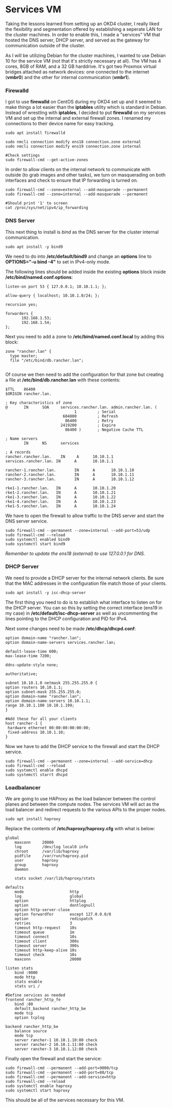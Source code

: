 # Services VM

Taking the lessons learned from setting up an OKD4 cluster, I really liked the flexibility and segmentation 
offered by establishing a seperate LAN for the cluster machines. In order to enable this, I made a "services" VM
that hosted the DNS server, DHCP server, and served as the gateway for communication outside of the cluster.

As I will be utilizing Debian for the cluster machines, I wanted to use Debian 10 for the service VM (not that it's
strictly necessary at all). The VM has 4 cores, 8GB of RAM, and a 32 GB harddrive. It's got two Proxmox virtual bridges
attached as network devices: one connected to the internet (**vmbr0**) and the other for internal communication (**vmbr1**).

### Firewalld

I got to use **firewalld** on CentOS during my OKD4 set up and it seemed to make things a lot easier than the **iptables** 
utility which is standard in Debian. Instead of wrestling with **iptables**, I decided to put **firewalld** on my services VM
and set up the internal and external firewall zones. I renamed my connections to their device name for easy tracking.

```{bash}
sudo apt install firewalld

sudo nmcli connection modify ens18 connection.zone external
sudo nmcli connection modify ens19 connection.zone internal

#Check settings
sudo firewall-cmd --get-active-zones
```

In order to allow clients on the internal network to communicate with outside (to grab images and other tasks), we turn on masquerading on 
both interfaces and check to ensure that IP forwarding is turned on.
```{bash}
sudo firewall-cmd --zone=external --add-masquerade --permanent
sudo firewall-cmd --zone=internal --add-masquerade --permanent

#Should print '1' to screen
cat /proc/sys/net/ipv4/ip_forwarding
```

### DNS Server
This next thing to install is *bind* as the DNS server for the cluster internal communication. 

```{bash}
sudo apt install -y bind9
```

We need to do into **/etc/default/bind9** and change an **options** line to **OPTIONS="-u bind -4"** to set in IPv4-only mode.

The following lines should be added inside the existing **options** block inside **/etc/bind/named.conf.options**:

```{bash}
listen-on port 53 { 127.0.0.1; 10.10.1.1; };

allow-query { localhost; 10.10.1.0/24; };

recursion yes;

forwarders {
       192.168.1.53;
       192.168.1.54;
};
```
Next you need to add a zone to **/etc/bind/named.conf.local** by adding this block:

```{bash}
zone "rancher.lan" {
  type master;
  file "/etc/bind/db.rancher.lan";
 
```

Of course we then need to add the configuration for that zone but creating a file at **/etc/bind/db.rancher.lan** with these contents:

```{bash}
$TTL    86400
$ORIGIN rancher.lan.

; Key characteristics of zone
@       IN      SOA     services.rancher.lan. admin.rancher.lan. (
                              1         ; Serial
                         604800         ; Refresh
                          86400         ; Retry
                        2419200         ; Expire
                          86400 )       ; Negative Cache TTL

; Name servers
        IN      NS      services

; A records
rancher.rancher.lan.    IN     A      10.10.1.1
services.rancher.lan. IN      A       10.10.1.1

rancher-1.rancher.lan.        IN      A       10.10.1.10
rancher-2.rancher.lan.        IN      A       10.10.1.11
rancher-3.rancher.lan.        IN      A       10.10.1.12

rke1-1.rancher.lan.   IN      A       10.10.1.20
rke1-2.rancher.lan.   IN      A       10.10.1.21
rke1-3.rancher.lan.   IN      A       10.10.1.22
rke1-4.rancher.lan.   IN      A       10.10.1.23
rke1-5.rancher.lan.   IN      A       10.10.1.24
```

We have to open the firewall to allow traffic to the DNS server and start the DNS server service.

```{bash}
sudo firewall-cmd --permanent --zone=internal --add-port=53/udp
sudo firewall-cmd --reload
sudo systemctl enabled bind9
sudo systemctl start bind9
```

*Remember to update the ens18 (external) to use 127.0.0.1 for DNS.*

### DHCP Server
We need to provide a DHCP server for the internal network clients. Be sure that the MAC addresses in the configuration file match those of your
clients. 

```{bash}
sudo apt install -y isc-dhcp-server 
```

The first thing you need to do is to establish what interface to listen on for the DHCP server. You can so this by setting the correct interface (ens19 in my case) in **/etc/default/isc-dhcp-server** as well as uncommenting the lines pointing to the DHCP configuration and PID for IPv4.

Next some changes need to be made **/etc/dhcp/dhcpd.conf**:

```{bash}
option domain-name "rancher.lan";
option domain-name-servers services.rancher.lan;

default-lease-time 600;
max-lease-time 7200;

ddns-update-style none;

authoritative;

subnet 10.10.1.0 netmask 255.255.255.0 {
option routers 10.10.1.1;
option subnet-mask 255.255.255.0;
option domain-name "rancher.lan";
option domain-name-servers 10.10.1.1;
range 10.10.1.100 10.10.1.199;
}

#Add these for all your clients
host rancher-1 {
 hardware ethernet 00:00:00:00:00:00;
 fixed-address 10.10.1.10;
}
```
Now we have to add the DHCP service to the firewall and start the DHCP service.

```{bash}
sudo firewall-cmd --permanent --zone=internal --add-service=dhcp
sudo firewall-cmd --reload
sudo systemctl enable dhcpd
sudo systemctl starrt dhcpd
```

### Loadbalancer
We are going to use HAProxy as the load balancer between the control planes and between the compute nodes. The services VM will act as the load balancer and redirect requests to the various APIs to the proper nodes.

```{bash}
sudo apt install haproxy
```

Replace the contents of **/etc/haproxy/haproxy.cfg** with what is below:

```{bash}
global
    maxconn     20000
    log         /dev/log local0 info
    chroot      /var/lib/haproxy
    pidfile     /var/run/haproxy.pid
    user        haproxy
    group       haproxy
    daemon

    stats socket /var/lib/haproxy/stats

defaults
    mode                    http
    log                     global
    option                  httplog
    option                  dontlognull
    option http-server-close
    option forwardfor       except 127.0.0.0/8
    option                  redispatch
    retries                 3
    timeout http-request    10s
    timeout queue           1m
    timeout connect         10s
    timeout client          300s
    timeout server          300s
    timeout http-keep-alive 10s
    timeout check           10s
    maxconn                 20000

listen stats
    bind :9000
    mode http
    stats enable
    stats uri /

#Define services as needed
frontend rancher_http_fe
    bind :80
    default_backend rancher_http_be
    mode tcp
    option tcplog

backend rancher_http_be
    balance source
    mode tcp
    server rancher-1 10.10.1.10:80 check
    server rancher-2 10.10.1.11:80 check
    server rancher-3 10.10.1.12:80 check
```

Finally open the firewall and start the service:

```{bash}
sudo firewall-cmd --permanent --add-port=9000/tcp
sudo firewall-cmd --permanent --add-port=80/tcp
sudo firewall-cmd --permanent --add-service=http
sudo firewall-cmd --reload
sudo systemctl enable haproxy
sudo systemctl start haproxy
```

This should be all of the services necessary for this VM.
      
